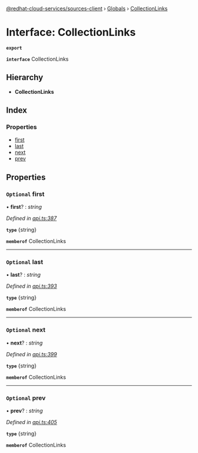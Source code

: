 [@redhat-cloud-services/sources-client](../README.md) › [Globals](../globals.md) › [CollectionLinks](collectionlinks.md)

# Interface: CollectionLinks

**`export`** 

**`interface`** CollectionLinks

## Hierarchy

* **CollectionLinks**

## Index

### Properties

* [first](collectionlinks.md#optional-first)
* [last](collectionlinks.md#optional-last)
* [next](collectionlinks.md#optional-next)
* [prev](collectionlinks.md#optional-prev)

## Properties

### `Optional` first

• **first**? : *string*

*Defined in [api.ts:387](https://github.com/RedHatInsights/javascript-clients/blob/master/packages/sources/api.ts#L387)*

**`type`** {string}

**`memberof`** CollectionLinks

___

### `Optional` last

• **last**? : *string*

*Defined in [api.ts:393](https://github.com/RedHatInsights/javascript-clients/blob/master/packages/sources/api.ts#L393)*

**`type`** {string}

**`memberof`** CollectionLinks

___

### `Optional` next

• **next**? : *string*

*Defined in [api.ts:399](https://github.com/RedHatInsights/javascript-clients/blob/master/packages/sources/api.ts#L399)*

**`type`** {string}

**`memberof`** CollectionLinks

___

### `Optional` prev

• **prev**? : *string*

*Defined in [api.ts:405](https://github.com/RedHatInsights/javascript-clients/blob/master/packages/sources/api.ts#L405)*

**`type`** {string}

**`memberof`** CollectionLinks
